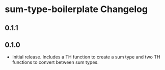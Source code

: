 # sum-type-boilerplate Changelog

## 0.1.1

## 0.1.0

* Initial release. Includes a TH function to create a sum type and two TH
  functions to convert between sum types.

